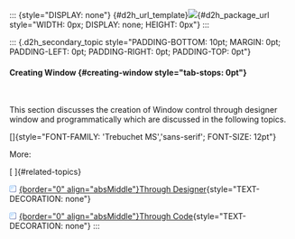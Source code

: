 ::: {style="DISPLAY: none"}
[](ms-xhelp:///?Id=d2h_url_template){#d2h_url_template}![](!package_url!){#d2h_package_url style="WIDTH: 0px; DISPLAY: none; HEIGHT: 0px"}
:::

::: {.d2h_secondary_topic style="PADDING-BOTTOM: 10pt; MARGIN: 0pt; PADDING-LEFT: 0pt; PADDING-RIGHT: 0pt; PADDING-TOP: 0pt"}
#### Creating Window {#creating-window style="tab-stops: 0pt"}

 

This section discusses the creation of Window control through designer window and programmatically which are discussed in the following topics.

[]{style="FONT-FAMILY: 'Trebuchet MS','sans-serif'; FONT-SIZE: 12pt"} 

More:

[ ]{#related-topics}

[![](button.gif){border="0" align="absMiddle"}Through Designer](ms-xhelp:///?Id=5026d92d-348e-42dc-aac9-82d578c11c06){style="TEXT-DECORATION: none"}

[![](button.gif){border="0" align="absMiddle"}Through Code](ms-xhelp:///?Id=7534ee09-96eb-4418-852c-5f1c29fe89c5){style="TEXT-DECORATION: none"}
:::
